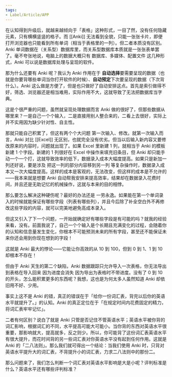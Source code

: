 ```yaml
---
tags:
- Label/Article/APP
---
```


在认知得到升级后，就越来越倾向于「表格」这种形式，一目了然，没有任何隐藏元素，只有横横竖竖的格子。而 [[Anki]] 无法看到全貌，只能一张张卡片，即便打开浏览器也只能看到所有单词（相当于表格里的一列）。但二者本质没有区别。Anki 单词数据在（关系型）数据库里，而关系型数据库本质就是一张张表单罢了。毫不夸张地说，电脑上的数据大概只有 数据库、多媒体、配置文件 这几种形式，Anki 可以说是数据库处理与呈现的软件。

那为什么还要有 Anki 呢？我认为 Anki 作用在于 **自动选择**要需要呈现的数据（也就是你要背哪些单词当你打开软件的时候）、**自动预定**下次要呈现的数据（下次背什么）。Anki 这么做是方便了，但是也只做好了自动安排这点。首先是索引做得不好，筛选、浏览器还是相当难用，实际作用不大，这就导致了无法把数据库当字典。

这是个很严重的问题，虽然就呈现处理数据而言 Anki 做的很好了，但那些数据从哪里来？一是自己一个个输入，二是直接用别人整合来的，二看上去很好，实际上并不实用因为缺少针对性、自主性。

那就只能自己积累了，但这有两个个大问题 第一次输入、修改。就第一次输入而言，Anki 对比 [[Excel]] 无区别，也就完全没有优劣。但当以后输入新内容又要修改原来的内容时，问题就出现了。如果 Excel 里新建 1 列，就相当于 Anki 的模板新建 1 个字段。新建的 1 列很好在 Excel 中操作来填充旧条目，但 Anki 却只能手动一个一个打，这就导致效率的低下，数据录入成本大幅度提高。如果只是新加一列还好说，要是涉及 把这一列的部分内容移到另一列 等复杂操作时，数据录入成本又一次大幅度提高。这样的成本是客观的，无法改变，但这样的成本是不允许的——我本来就是想要 Anki 自动帮我安排来提高效率，结果却在数据录入花费时间，并且还是无助记忆的机械操作，这就与本来的目的相悖。

那么要怎么解决这种硬伤呢？最好的办法还是 一劳永逸。如果能在第一个单词录入的时候就能保证有哪些字段（列表有哪些列），并且今后除了补全空白外不再修改这些字段的内容，就可以完美地避免高成本录入。

但这又引入了下一个问题，一开始就确定好有哪些字段是有可能的吗？就我的经验来看，没有。前面我说了，自己一个个输入是个长期且充满变化的过程，会随着你的认知和信息量发生变化，你根本不可能预测未来的所有字段，甚至还不能保证未来你还会用到你现在想到的字段！

这就是 Anki 最大的悖论——它能让你高效的从 10 到 100，但到 0 到 1、1 到 10 却根本不存在！

但由于 Anki 天生的第二个缺陷，Anki 数据跟踪只允许导入一次表格，你无法导出到表格在导入回来 因为进度会消失 因为导出为表格时不带进度。没有了 0 到 10 的开头，怎么能积累更多的东西呢？我想，这也是为何太多人虽然知道 Anki 却依旧用不好、少用。

事实上这不是 Anki 的错，真正的错误在于「给你一份词汇表，背完以后你的英语水平就提升了。」的认知。Anki 的真正定位在于「在规定时间内花费固定的精力，将词汇表牢牢记忆」。

二者有何区别？说白了就是 Anki 只管是否记住不管英语水平；英语水平被你背的词汇影响，根据词汇的不同，水平提高可能大可能小。当你背的东西对英语水平很重要，那影响就大，提高就多，反之则少。所以，你可能背了这份词汇表英语水平有很大提升，而花时间背的另一些词汇表对你英语水平没有起到任何作用。这就是 Anki 的「二八法则」。那么我们就可得出一个结论：当我们使用 Anki 时，只背对英语水平提升大的词汇表，不背提升小的词汇表，力求二八法则中的那份二。

那么问题来了，我们怎么判断一个词汇表对英语水平影响是大是小呢？评判标准是什么？英语水平还有哪些评判标准？
